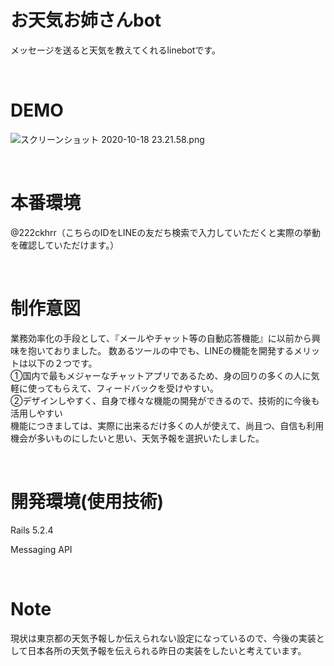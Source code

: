 # お天気お姉さんbot
 
メッセージを送ると天気を教えてくれるlinebotです。

<br>
 
# DEMO

![スクリーンショット 2020-10-18 23.21.58.png](https://qiita-image-store.s3.ap-northeast-1.amazonaws.com/0/613578/d2e85ffa-8696-fcc8-b4ef-6272d86cc567.png)

<br>
 

# 本番環境
 
@222ckhrr（こちらのIDをLINEの友だち検索で入力していただくと実際の挙動を確認していただけます。）

<br>
 
# 制作意図

業務効率化の手段として、『メールやチャット等の自動応答機能』に以前から興味を抱いておりました。
数あるツールの中でも、LINEの機能を開発するメリットは以下の２つです。<br>
①国内で最もメジャーなチャットアプリであるため、身の回りの多くの人に気軽に使ってもらえて、フィードバックを受けやすい。<br>
②デザインしやすく、自身で様々な機能の開発ができるので、技術的に今後も活用しやすい<br>
機能につきましては、実際に出来るだけ多くの人が使えて、尚且つ、自信も利用機会が多いものにしたいと思い、天気予報を選択いたしました。

<br>

 
# 開発環境(使用技術)

Rails 5.2.4

Messaging API
 
 <br>
 
# Note
 
現状は東京都の天気予報しか伝えられない設定になっているので、今後の実装として日本各所の天気予報を伝えられる昨日の実装をしたいと考えています。
